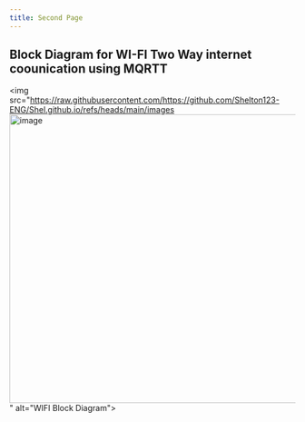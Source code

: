 ```yaml
---
title: Second Page
---
```


## Block Diagram for WI-FI Two Way internet coounication using MQRTT

<img src="https://raw.githubusercontent.com/https://github.com/Shelton123-ENG/Shel.github.io/refs/heads/main/images<img width="509" alt="image" src="https://github.com/user-attachments/assets/645c90c2-c228-4d8f-8052-14227246117d" />
" alt="WIFI Block Diagram">
